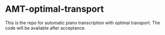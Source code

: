 # AMT-optimal-transport

This is the repo for automatic piano transcription with optimal transport. The code will be available after acceptance.
